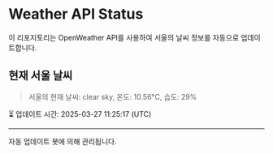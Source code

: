
# Weather API Status

이 리포지토리는 OpenWeather API를 사용하여 서울의 날씨 정보를 자동으로 업데이트합니다.

## 현재 서울 날씨
> 서울의 현재 날씨: clear sky, 온도: 10.56°C, 습도: 29%

⏳ 업데이트 시간: 2025-03-27 11:25:17 (UTC)

---
자동 업데이트 봇에 의해 관리됩니다.
